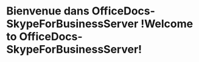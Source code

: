 # <a name="welcome-to-officedocs-skypeforbusinessserver"></a><span data-ttu-id="3e4df-101">Bienvenue dans OfficeDocs-SkypeForBusinessServer !</span><span class="sxs-lookup"><span data-stu-id="3e4df-101">Welcome to OfficeDocs-SkypeForBusinessServer!</span></span>
